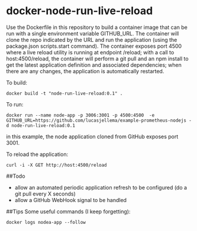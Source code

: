 # docker-node-run-live-reload
Use the Dockerfile in this repository to build a container image that can be run with a single environment variable GITHUB_URL. The container will clone the repo indicated by the URL and run the application (using the package.json scripts.start command). The container exposes port 4500 where a live reload utility is running at endpoint /reload; with a call to host:4500/reload, the container will perform a git pull and an npm install to get the latest application definition and associated dependencies; when there are any changes, the application is automatically restarted.

To build:
```
docker build -t "node-run-live-reload:0.1" .
```
To run:
```
docker run --name node-app -p 3006:3001 -p 4500:4500  -e GITHUB_URL=https://github.com/lucasjellema/example-prometheus-nodejs -d node-run-live-reload:0.1
````

in this example, the node application cloned from GitHub exposes port 3001.

To reload the application:
```
curl -i -X GET http://host:4500/reload
```

##Todo
- allow an automated periodic application refresh to be configured (do a git pull every X seconds) 
- allow a GitHub WebHook signal to be handled

##Tips
Some useful commands (I keep forgetting):

```
docker logs nodea-app --follow
```
